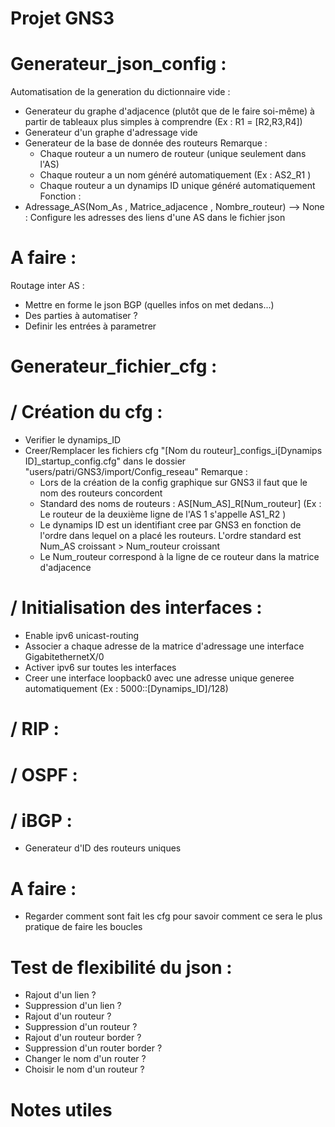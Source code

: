 # Projet GNS3


# Generateur_json_config :
Automatisation de la generation du dictionnaire vide :
- Generateur du graphe d'adjacence (plutôt que de le faire soi-même) à partir de tableaux plus simples à comprendre (Ex : R1 = [R2,R3,R4])
- Generateur d'un graphe d'adressage vide
- Generateur de la base de donnée des routeurs
  Remarque :
  - Chaque routeur a un numero de routeur (unique seulement dans l'AS)
  - Chaque routeur a un nom généré automatiquement (Ex : AS2_R1 )
  - Chaque routeur a un dynamips ID unique généré automatiquement
Fonction :
- Adressage_AS(Nom_As , Matrice_adjacence , Nombre_routeur) --> None : Configure les adresses des liens d'une AS dans le fichier json

# A faire : 
  Routage inter AS :
  - Mettre en forme le json BGP (quelles infos on met dedans...)
  - Des parties à automatiser ?
  - Definir les entrées à parametrer


# Generateur_fichier_cfg :
# / Création du cfg :
- Verifier le dynamips_ID
- Creer/Remplacer les fichiers cfg "[Nom du routeur]_configs_i[Dynamips ID]_startup_config.cfg" dans le dossier "users/patri/GNS3/import/Config_reseau"
  Remarque :
  - Lors de la création de la config graphique sur GNS3 il faut que le nom des routeurs concordent
  - Standard des noms de routeurs : AS[Num_AS]_R[Num_routeur] (Ex : Le routeur de la deuxième ligne de l'AS 1 s'appelle AS1_R2 )
  - Le dynamips ID est un identifiant cree par GNS3 en fonction de l'ordre dans lequel on a placé les routeurs. L'ordre standard est Num_AS croissant > Num_routeur croissant
  - Le Num_routeur correspond à la ligne de ce routeur dans la matrice d'adjacence

# / Initialisation des interfaces :
- Enable ipv6 unicast-routing
- Associer a chaque adresse de la matrice d'adressage une interface GigabitethernetX/0
- Activer ipv6 sur toutes les interfaces
- Creer une interface loopback0 avec une adresse unique generee automatiquement (Ex : 5000::[Dynamips_ID]/128)
# / RIP :

# / OSPF :

# / iBGP :
- Generateur d'ID des routeurs uniques

# A faire : 
- Regarder comment sont fait les cfg pour savoir comment ce sera le plus pratique de faire les boucles

# Test de flexibilité du json :
- Rajout d'un lien ?
- Suppression d'un lien ?
- Rajout d'un routeur ?
- Suppression d'un routeur ?
- Rajout d'un routeur border ?
- Suppression d'un router border ?
- Changer le nom d'un router ?
- Choisir le nom d'un routeur ?


# Notes utiles
